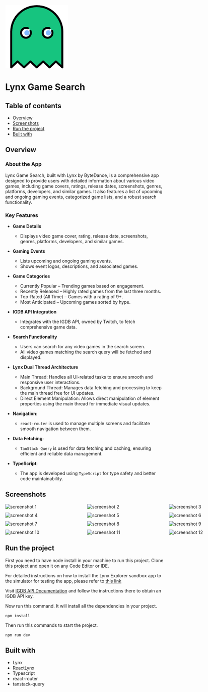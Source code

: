 <img src="src/assets/logo.png" alt="Lynx Game Search" width="200" height="200"/>

# Lynx Game Search

## Table of contents

- [Overview](#overview)
- [Screenshots](#screenshots)
- [Run the project](#run-the-project)
- [Built with](#built-with)

## Overview

### About the App

Lynx Game Search, built with Lynx by ByteDance, is a comprehensive app designed to provide users with detailed information about various video games, including game covers, ratings, release dates, screenshots, genres, platforms, developers, and similar games. It also features a list of upcoming and ongoing gaming events, categorized game lists, and a robust search functionality.

### Key Features

- **Game Details**
  - Displays video game cover, rating, release date, screenshots, genres, platforms, developers, and similar games.

- **Gaming Events**
	- Lists upcoming and ongoing gaming events.
	- Shows event logos, descriptions, and associated games.

- **Game Categories**
	- Currently Popular – Trending games based on engagement.
	- Recently Released – Highly rated games from the last three months.
	- Top-Rated (All Time) – Games with a rating of 9+.
	- Most Anticipated – Upcoming games sorted by hype.

- **IGDB API Integration**
  - Integrates with the IGDB API, owned by Twitch, to fetch comprehensive game data.

- **Search Functionality**
  - Users can search for any video games in the search screen.
  - All video games matching the search query will be fetched and displayed.

- **Lynx Dual Thread Architecture**
	- Main Thread: Handles all UI-related tasks to ensure smooth and responsive user interactions.
	- Background Thread: Manages data fetching and processing to keep the main thread free for UI updates.
	- Direct Element Manipulation: Allows direct manipulation of element properties using the main thread for immediate visual updates.

- **Navigation**:
  - `react-router` is used to manage multiple screens and facilitate smooth navigation between them.

- **Data Fetching**:
  - `TanStack Query` is used for data fetching and caching, ensuring efficient and reliable data management.

- **TypeScript**:
  - The app is developed using `TypeScript` for type safety and better code maintainability.

## Screenshots

<div style="display: grid; grid-template-columns: repeat(3, 1fr); gap: 10px;">
    <img src="https://i.imgur.com/HEIBcYW.png" alt="screenshot 1" width="250"/>
    <img src="https://i.imgur.com/EeznSXM.png" alt="screenshot 2" width="250"/>
    <img src="https://i.imgur.com/jjNkUj2.png" alt="screenshot 3" width="250"/>
    <img src="https://i.imgur.com/rOgHh2P.png" alt="screenshot 4" width="250"/>
    <img src="https://i.imgur.com/rDlnSDJ.png" alt="screenshot 5" width="250"/>
    <img src="https://i.imgur.com/hJPDsHp.png" alt="screenshot 6" width="250"/>
    <img src="https://i.imgur.com/Kc6xrw4.png" alt="screenshot 7" width="250"/>
    <img src="https://i.imgur.com/27TkdYS.png" alt="screenshot 8" width="250"/>
    <img src="https://i.imgur.com/iviTRCc.png" alt="screenshot 9" width="250"/>
    <img src="https://i.imgur.com/1UhNrJ0.png" alt="screenshot 10" width="250"/>
    <img src="https://i.imgur.com/ECOePPR.png" alt="screenshot 11" width="250"/>
    <img src="https://i.imgur.com/xUxQEhX.png" alt="screenshot 12" width="250"/>
</div>


## Run the project

First you need to have node install in your machine to run this project.
Clone this project and open it on any Code Editor or IDE.

For detailed instructions on how to install the Lynx Explorer sandbox app to the simulator for testing the app, please refer to [this link](https://lynxjs.org/guide/start/quick-start.html#ios-simulator-platform=macos-arm64,explorer-platform=ios-simulator)

Visit [IGDB API Documentation](https://api-docs.igdb.com/#getting-started) and follow the instructions there to obtain an IGDB API key.

Now run this command. It will install all the dependencies in your project.

```
npm install
```

Then run this commands to start the project.

```
npm run dev
```

## Built with

- Lynx
- ReactLynx
- Typescript
- react-router
- tanstack-query
